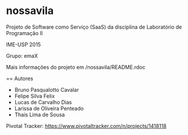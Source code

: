 # nossavila
Projeto de Software como Serviço (SaaS) da disciplina de Laboratório de Programação II

IME-USP 2015

Grupo: emaX

Mais informações do projeto em /nossavila/README.rdoc

== Autores

- Bruno Pasqualotto Cavalar
- Felipe Silva Felix 
- Lucas de Carvalho Dias
- Larissa de Oliveira Penteado
- Thais Lima de Sousa


Pivotal Tracker: https://www.pivotaltracker.com/n/projects/1418118